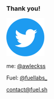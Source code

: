 ### Thank you!

<img src="https://raw.githubusercontent.com/sezna/EthCC-2021/main/images/twitter_logo.png" height=100px />

me: [@awleckss](https://twitter.com/awleckss)

Fuel: [@fuellabs\_](https://twitter.com/fuellabs_)

contact@fuel.sh

